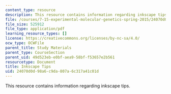 ```yaml
---
content_type: resource
description: This resource contains information regarding inkscape tips.
file: /courses/7-15-experimental-molecular-genetics-spring-2015/24070d0d98a6c9da807a6c317a41c01d_MIT7_15S15_Inkscape_tips.pdf
file_size: 525912
file_type: application/pdf
learning_resource_types: []
license: https://creativecommons.org/licenses/by-nc-sa/4.0/
ocw_type: OCWFile
parent_title: Study Materials
parent_type: CourseSection
parent_uid: 49d523eb-e0bf-aea9-58bf-f53657e2b561
resourcetype: Document
title: Inkscape Tips
uid: 24070d0d-98a6-c9da-807a-6c317a41c01d
---
```

This resource contains information regarding inkscape tips.